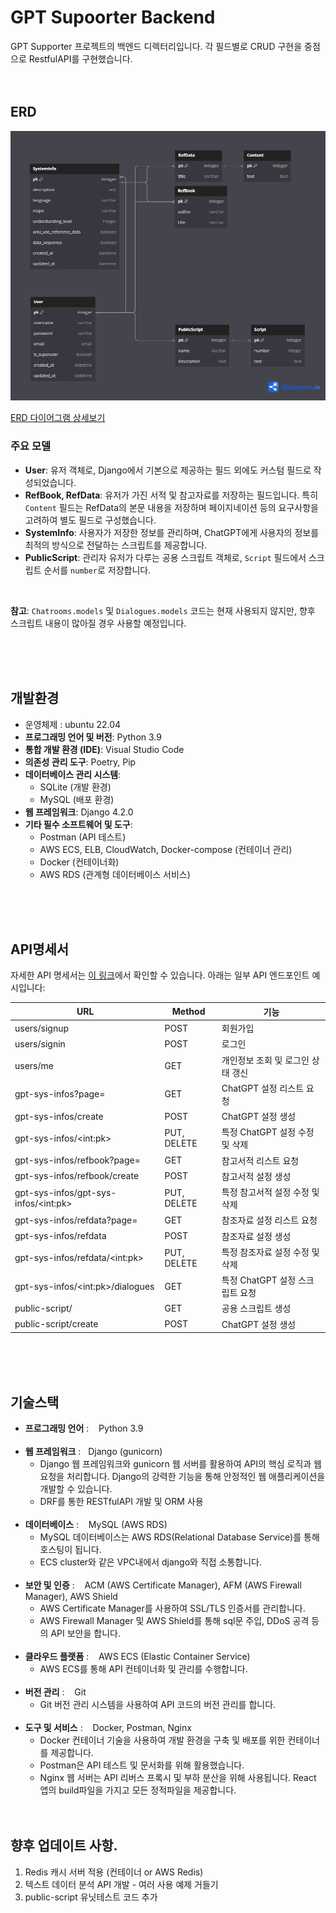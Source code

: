 # GPT Supoorter Backend  

GPT Supporter 프로젝트의 백엔드 디렉터리입니다.
각 필드별로 CRUD 구현을 중점으로 RestfulAPI를 구현했습니다.
<br><br><br>
## ERD

![ERD Diagram](https://github.com/SonJinHYo/image_repo/blob/main/image_server/Untitled.png?raw=true)

[ERD 다이어그램 상세보기](https://dbdiagram.io/d/64f40e4c02bd1c4a5edd927d)

### 주요 모델

- **User**: 유저 객체로, Django에서 기본으로 제공하는 필드 외에도 커스텀 필드로 작성되었습니다.
- **RefBook, RefData**: 유저가 가진 서적 및 참고자료를 저장하는 필드입니다. 특히 `Content` 필드는 RefData의 본문 내용을 저장하며 페이지네이션 등의 요구사항을 고려하여 별도 필드로 구성했습니다.
- **SystemInfo**: 사용자가 저장한 정보를 관리하며, ChatGPT에게 사용자의 정보를 최적의 방식으로 전달하는 스크립트를 제공합니다.
- **PublicScript**: 관리자 유저가 다루는 공용 스크립트 객체로, `Script` 필드에서 스크립트 순서를 `number`로 저장합니다.

<br>

**참고**: `Chatrooms.models` 및 `Dialogues.models` 코드는 현재 사용되지 않지만, 향후 스크립트 내용이 많아질 경우 사용할 예정입니다.

<br><br><br>

## 개발환경
- 운영체제 : ubuntu 22.04
- **프로그래밍 언어 및 버전**: Python 3.9
- **통합 개발 환경 (IDE)**: Visual Studio Code
- **의존성 관리 도구**: Poetry, Pip
- **데이터베이스 관리 시스템**:
  - SQLite (개발 환경)
  - MySQL (배포 환경)
- **웹 프레임워크**: Django 4.2.0
- **기타 필수 소프트웨어 및 도구**:
  - Postman (API 테스트)
  - AWS ECS, ELB, CloudWatch, Docker-compose (컨테이너 관리)
  - Docker (컨테이너화)
  - AWS RDS (관계형 데이터베이스 서비스)

<br><br><br>
## API명세서

자세한 API 명세서는 [이 링크](https://documenter.getpostman.com/view/23787123/2s9YBxXaie)에서 확인할 수 있습니다. 아래는 일부 API 엔드포인트 예시입니다:

| URL                                    | Method      | 기능                              |
| -------------------------------------- | ----------- | --------------------------------- |
| users/signup                           | POST        | 회원가입                          |
| users/signin                           | POST        | 로그인                            |
| users/me                               | GET         | 개인정보 조회 및 로그인 상태 갱신 |
| gpt-sys-infos?page=                    | GET         | ChatGPT 설정 리스트 요청          |
| gpt-sys-infos/create                   | POST        | ChatGPT 설정 생성                 |
| gpt-sys-infos/\<int:pk\>               | PUT, DELETE | 특정 ChatGPT 설정 수정 및 삭제    |
| gpt-sys-infos/refbook?page=            | GET         | 참고서적 리스트 요청              |
| gpt-sys-infos/refbook/create           | POST        | 참고서적 설정 생성                |
| gpt-sys-infos/gpt-sys-infos/\<int:pk\> | PUT, DELETE | 특정 참고서적 설정 수정 및 삭제   |
| gpt-sys-infos/refdata?page=            | GET         | 참조자료 설정 리스트 요청         |
| gpt-sys-infos/refdata                  | POST        | 참조자료 설정 생성                |
| gpt-sys-infos/refdata/\<int:pk\>       | PUT, DELETE | 특정 참조자료 설정 수정 및 삭제   |
| gpt-sys-infos/\<int:pk\>/dialogues     | GET         | 특정 ChatGPT 설정 스크립트 요청   |
| public-script/                         | GET         | 공용 스크립트 생성                |
| public-script/create                   | POST        | ChatGPT 설정 생성                 |



<br><br><br>
## 기술스택
- **프로그래밍 언어** : &nbsp; &nbsp;Python 3.9 <br><br>
- **웹 프레임워크** :&nbsp; &nbsp;Django (gunicorn) 
  - Django 웹 프레임워크와 gunicorn 웹 서버를 활용하여 API의 핵심 로직과 웹 요청을 처리합니다. Django의 강력한 기능을 통해 안정적인 웹 애플리케이션을 개발할 수 있습니다.
  - DRF를 통한 RESTfulAPI 개발 및 ORM 사용 <br><br>
- **데이터베이스** :&nbsp; &nbsp;  MySQL (AWS RDS)
  - MySQL 데이터베이스는 AWS RDS(Relational Database Service)를 통해 호스팅이 됩니다.
  - ECS cluster와 같은 VPC내에서 django와 직접 소통합니다.<br><br>
- **보안 및 인증** :&nbsp; &nbsp; ACM (AWS Certificate Manager), AFM (AWS Firewall Manager), AWS Shield
  - AWS Certificate Manager를 사용하여 SSL/TLS 인증서를 관리합니다.
  - AWS Firewall Manager 및 AWS Shield를 통해 sql문 주입, DDoS 공격 등의 API 보안을 합니다.<br><br>
- **클라우드 플랫폼** :&nbsp; &nbsp;  AWS ECS (Elastic Container Service)
  - AWS ECS를 통해 API 컨테이너화 및 관리를 수행합니다. <br><br>
- **버전 관리** :&nbsp; &nbsp;  Git
  - Git 버전 관리 시스템을 사용하여 API 코드의 버전 관리를 합니다.<br><br>
- **도구 및 서비스** :&nbsp; &nbsp;  Docker, Postman, Nginx
  - Docker 컨테이너 기술을 사용하여 개발 환경을 구축 및 배포를 위한 컨테이너를 제공합니다.
  - Postman은 API 테스트 및 문서화를 위해 활용했습니다.
  - Nginx 웹 서버는 API 리버스 프록시 및 부하 분산을 위해 사용됩니다. React 앱의 build파일을 가지고 모든 정적파일을 제공합니다.
<br><br><br>
## 향후 업데이트 사항.

1. Redis 캐시 서버 적용 (컨테이너 or AWS Redis)
2. 텍스트 데이터 분석 API 개발 - 여러 사용 예제 거들기
3. public-script 유닛테스트 코드 추가
